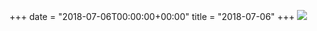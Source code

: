 +++
date = "2018-07-06T00:00:00+00:00"
title = "2018-07-06"
+++
<img class="img-fluid" src="/2018-07-06.jpg" />
